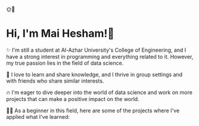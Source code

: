 🌞🌼
# Hi, I'm Mai Hesham!🤝
✨ I'm still a student at Al-Azhar University's College of Engineering, and I have a strong interest in programming and everything related to it. However, my true passion lies in the field of data science.

🤩 I love to learn and share knowledge, and I thrive in group settings and with friends who share similar interests. 

🔥 I'm eager to dive deeper into the world of data science and work on more projects that can make a positive impact on the world.

🙆‍♀️ As a beginner in this field, here are some of the projects where I've applied what I've learned:



